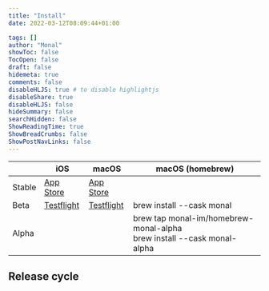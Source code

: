 ```yaml
---
title: "Install"
date: 2022-03-12T08:09:44+01:00

tags: []
author: "Monal"
showToc: false
TocOpen: false
draft: false
hidemeta: true
comments: false
disableHLJS: true # to disable highlightjs
disableShare: true
disableHLJS: false
hideSummary: false
searchHidden: false
ShowReadingTime: true
ShowBreadCrumbs: false
ShowPostNavLinks: false
---
```


|        | iOS                                                      | macOS                                                    | macOS (homebrew)                            |
|--------|----------------------------------------------------------|----------------------------------------------------------|---------------------------------------------|
| Stable | [App Store](https://apps.apple.com/app/id317711500)      | [App Store](https://apps.apple.com/app/id1499227291)     |                                             |
| Beta   | [Testflight](https://testflight.apple.com/join/RjIlyvqa) | [Testflight](https://testflight.apple.com/join/nBWaZryI) | brew install --cask monal                   |
| Alpha  |                                                          |                                                          | brew tap monal-im/homebrew-monal-alpha<br>brew install --cask monal-alpha |

## Release cycle
